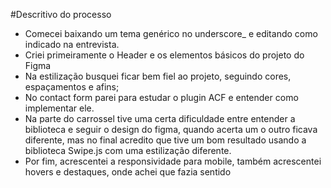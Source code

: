 #Descritivo do processo
  - Comecei baixando um tema genérico no underscore_ e editando como indicado na entrevista.
  - Criei primeiramente o Header e os elementos básicos do projeto do Figma
  - Na estilização busquei ficar bem fiel ao projeto, seguindo cores, espaçamentos e afins;
  - No contact form parei para estudar o plugin ACF e entender como implementar ele.
  - Na parte do carrossel tive uma certa dificuldade entre entender a biblioteca e seguir o design do figma, quando acerta um o outro ficava diferente, mas no final acredito que tive um bom resultado usando a biblioteca Swipe.js com uma estilização diferente.
  - Por fim, acrescentei a responsividade para mobile, também acrescentei hovers e destaques, onde achei que fazia sentido
